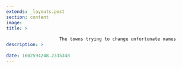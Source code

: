 ```yaml
--- 
extends: _layouts.post 
section: content 
image:  
title: > 
  
                    The towns trying to change unfortunate names                 
description: > 
   
date: 1602594248.2335348 
--- 
```

